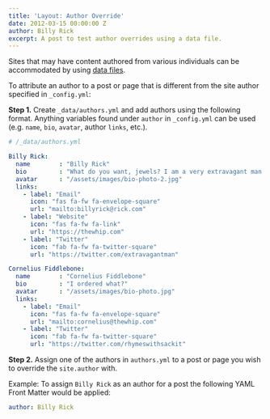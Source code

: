 ```yaml
---
title: 'Layout: Author Override'
date: 2012-03-15 00:00:00 Z
author: Billy Rick
excerpt: A post to test author overrides using a data file.
---
```


Sites that may have content authored from various individuals can be accommodated by using [data files](https://jekyllrb.com/docs/datafiles/).

To attribute an author to a post or page that is different from the site author specified in `_config.yml`:

**Step 1.** Create `_data/authors.yml` and add authors using the following format. Anything variables found under `author` in `_config.yml` can be used (e.g. `name`, `bio`, `avatar`, author `links`, etc.).

```yaml
# /_data/authors.yml

Billy Rick:
  name        : "Billy Rick"
  bio         : "What do you want, jewels? I am a very extravagant man."
  avatar      : "/assets/images/bio-photo-2.jpg"
  links:
    - label: "Email"
      icon: "fas fa-fw fa-envelope-square"
      url: "mailto:billyrick@rick.com"
    - label: "Website"
      icon: "fas fa-fw fa-link"
      url: "https://thewhip.com"
    - label: "Twitter"
      icon: "fab fa-fw fa-twitter-square"
      url: "https://twitter.com/extravagantman"

Cornelius Fiddlebone:
  name        : "Cornelius Fiddlebone"
  bio         : "I ordered what?"
  avatar      : "/assets/images/bio-photo.jpg"
  links:
    - label: "Email"
      icon: "fas fa-fw fa-envelope-square"
      url: "mailto:cornelius@thewhip.com"
    - label: "Twitter"
      icon: "fab fa-fw fa-twitter-square"
      url: "https://twitter.com/rhymeswithsackit"
```

**Step 2.** Assign one of the authors in `authors.yml` to a post or page you wish to override the `site.author` with. 

Example: To assign `Billy Rick` as an author for a post the following YAML Front Matter would be applied:

```yaml
author: Billy Rick
```